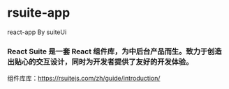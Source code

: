 # rsuite-app
react-app By suiteUi 
### React Suite 是一套 React 组件库，为中后台产品而生。致力于创造出贴心的交互设计，同时为开发者提供了友好的开发体验。
组件库库：https://rsuitejs.com/zh/guide/introduction/
